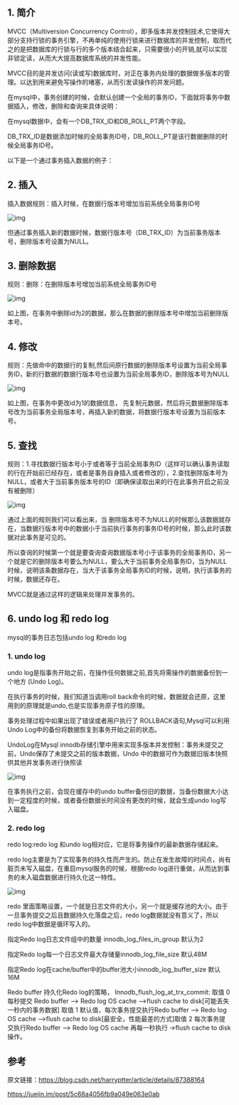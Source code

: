 ## 1. 简介
MVCC（Multiversion Concurrency Control），即多版本并发控制技术,它使得大部分支持行锁的事务引擎，不再单纯的使用行锁来进行数据库的并发控制，取而代之的是把数据库的行锁与行的多个版本结合起来，只需要很小的开销,就可以实现非锁定读，从而大大提高数据库系统的并发性能。

MVCC目的是并发访问(读或写)数据库时，对正在事务内处理的数据做多版本的管理。以达到用来避免写操作的堵塞，从而引发读操作的并发问题。

在mysql中，事务创建的时候，会默认创建一个全局的事务ID，下面就将事务中数据插入，修改，删除和查询来具体说明：

在mysql数据中，会有一个DB_TRX_ID和DB_ROLL_PT两个字段。

DB_TRX_ID是数据添加时候的全局事务ID号，DB_ROLL_PT是该行数据删除的时候全局事务ID号。

以下是一个通过事务插入数据的例子：

## 2. 插入
插入数据规则：插入时候，在数据行版本号增加当前系统全局事务ID号

![img](https://img-blog.csdnimg.cn/20190216115544307.png?x-oss-process=image/watermark,type_ZmFuZ3poZW5naGVpdGk,shadow_10,text_aHR0cHM6Ly9ibG9nLmNzZG4ubmV0L2hhcnJ5cHR0ZXI=,size_16,color_FFFFFF,t_70)

 但通过事务插入新的数据时候，数据行版本号（DB_TRX_ID）为当前事务版本号，删除版本号设置为NULL。



## 3. 删除数据

规则：删除：在删除版本号增加当前系统全局事务ID号

![img](https://img-blog.csdnimg.cn/2019021612002623.png?x-oss-process=image/watermark,type_ZmFuZ3poZW5naGVpdGk,shadow_10,text_aHR0cHM6Ly9ibG9nLmNzZG4ubmV0L2hhcnJ5cHR0ZXI=,size_16,color_FFFFFF,t_70)

如上图，在事务中删除id为2的数据，那么在数据的删除版本号中增加当前删除版本号。 



## 4. 修改

规则：先做命中的数据行的复制,然后间原行数据的删除版本号设置为当前全局事务ID，新的行数据的数据行版本号也设置为当前全局事务ID，删除版本号为NULL

![img](https://img-blog.csdnimg.cn/20190216120320823.png?x-oss-process=image/watermark,type_ZmFuZ3poZW5naGVpdGk,shadow_10,text_aHR0cHM6Ly9ibG9nLmNzZG4ubmV0L2hhcnJ5cHR0ZXI=,size_16,color_FFFFFF,t_70)

如上图，在事务中更改id为1的数据信息， 先复制元数据，然后将元数据删除版本号改为当前事务全局版本号，再插入新的数据，将数据行版本号设置为当前版本号。

## 5. 查找
规则：1.寻找数据行版本号小于或者等于当前全局事务ID（这样可以确认事务读取的行在开始前已经存在，或者是事务自身插入或者修改的），2.查找删除版本号为NULL，或者大于当前事务版本号的ID（即确保读取出来的行在此事务开启之前没有被删除）

 ![img](https://img-blog.csdnimg.cn/20190216120807202.png?x-oss-process=image/watermark,type_ZmFuZ3poZW5naGVpdGk,shadow_10,text_aHR0cHM6Ly9ibG9nLmNzZG4ubmV0L2hhcnJ5cHR0ZXI=,size_16,color_FFFFFF,t_70)

通过上面的规则我们可以看出来，当 删除版本号不为NULL的时候那么该数据就存在，当数据行版本号中的数据小于当前执行事务的事务ID号的时候，那么此时该数据对此事务是可见的。

所以查询的时候第一个就是要查询查询数据版本号小于该事务的全局事务ID，另一个就是它的删除版本号要么为NULL，要么大于当前事务全局事务ID，当为NULL时候，说明该条数据存在，当大于该事务全局事务ID的时候，说明，执行该事务的时候，数据还存在。

MVCC就是通过这样的逻辑来处理并发事务的。



## 6. undo log 和 redo log
mysql的事务日志包括undo log 和redo log

### 1. undo log
undo log是指事务开始之前，在操作任何数据之前,首先将需操作的数据备份到一个地方 (Undo Log)。

在执行事务的时候，我们知道当调用roll back命令的时候，数据就会还原，这里用到的原理就是undo,也是实现事务原子性的原理。

事务处理过程中如果出现了错误或者用户执行了 ROLLBACK语句,Mysql可以利用Undo Log中的备份将数据恢复到事务开始之前的状态。

UndoLog在Mysql innodb存储引擎中用来实现多版本并发控制：事务未提交之前，Undo保存了未提交之前的版本数据，Undo 中的数据可作为数据旧版本快照供其他并发事务进行快照读

![img](https://img-blog.csdnimg.cn/20190216123248233.png?x-oss-process=image/watermark,type_ZmFuZ3poZW5naGVpdGk,shadow_10,text_aHR0cHM6Ly9ibG9nLmNzZG4ubmV0L2hhcnJ5cHR0ZXI=,size_16,color_FFFFFF,t_70)

 

在事务执行之前，会现在缓存中的undo buffer备份旧的数据，当备份数据大小达到一定程度的时候，或者备份数据长时间没有更改的时候，就会生成undo log写入磁盘。

### 2. redo log
redo log:redo log 和undo log相对应，它是将事务操作的最新数据存储起来。

redo log主要是为了实现事务的持久性而产生的。防止在发生故障的时间点，尚有脏页未写入磁盘，在重启mysql服务的时候，根据redo log进行重做，从而达到事务的未入磁盘数据进行持久化这一特性。

![img](https://img-blog.csdnimg.cn/20190216123743199.png?x-oss-process=image/watermark,type_ZmFuZ3poZW5naGVpdGk,shadow_10,text_aHR0cHM6Ly9ibG9nLmNzZG4ubmV0L2hhcnJ5cHR0ZXI=,size_16,color_FFFFFF,t_70)

redo 里面策略设置，一个就是日志文件的大小，另一个就是缓存池的大小。由于一旦事务提交之后且数据持久化落盘之后，redo log数据就没有意义了，所以redo log中数据是循环写入的。

指定Redo log日志文件组中的数量 innodb_log_files_in_group 默认为2

指定Redo log每一个日志文件最大存储量innodb_log_file_size 默认48M

指定Redo log在cache/buffer中的buffer池大小innodb_log_buffer_size 默认16M

Redo buffer 持久化Redo log的策略， Innodb_flush_log_at_trx_commit:
取值 0 每秒提交 Redo buffer --> Redo log OS cache -->flush cache to disk[可能丢失一秒内的事务数据]
取值 1 默认值，每次事务提交执行Redo buffer --> Redo log OS cache -->flush cache to disk[最安全，性能最差的方式]取值 2 每次事务提交执行Redo buffer --> Redo log OS cache 再每一秒执行 ->flush cache to disk操作。







## 参考

原文链接：https://blog.csdn.net/harryptter/article/details/87388164

https://juejin.im/post/5c68a4056fb9a049e063e0ab
